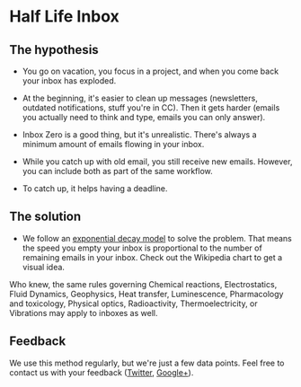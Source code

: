 # Half Life Inbox

## The hypothesis

* You go on vacation, you focus in a project, and when you come back your inbox has exploded.

* At the beginning, it's easier to clean up messages (newsletters, outdated notifications, stuff you're in CC). Then it gets harder (emails you actually need to think and type, emails you can only answer).

* Inbox Zero is a good thing, but it's unrealistic. There's always a minimum amount of emails flowing in your inbox.

* While you catch up with old email, you still receive new emails. However, you can include both as part of the same workflow.

* To catch up, it helps having a deadline.

## The solution

* We follow an [exponential decay model](http://en.wikipedia.org/wiki/Exponential_decay) to solve the problem. That means the speed you empty your inbox is proportional to the number of remaining emails in your inbox. Check out the Wikipedia chart to get a visual idea.

Who knew, the same rules governing Chemical reactions, Electrostatics, Fluid Dynamics, Geophysics, Heat transfer, Luminescence, Pharmacology and toxicology, Physical optics, Radioactivity, Thermoelectricity, or Vibrations may apply to inboxes as well.

## Feedback

We use this method regularly, but we're just a few data points. Feel free to contact us with your feedback ([Twitter](https://twitter.com/zugaldia), [Google+](https://plus.google.com/+AntonioZugaldia)). 
